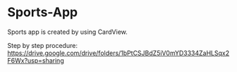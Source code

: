 # Sports-App
 Sports app is created by using CardView.

 Step by step procedure: https://drive.google.com/drive/folders/1bPtCSJBdZ5iV0mYD3334ZaHLSqx2F6Wx?usp=sharing
 

